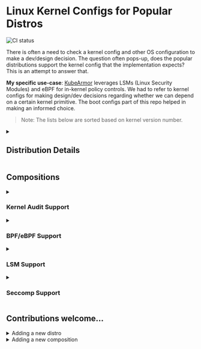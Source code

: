 <!-- THIS IS AN AUTO-GENERATED FILE by ./tools/gendoc.sh. DO NOT EDIT MANUALLY -->
# Linux Kernel Configs for Popular Distros
![CI status](https://github.com/nyrahul/linux-kernel-configs/actions/workflows/ci-verify.yml/badge.svg)

There is often a need to check a kernel config and other OS configuration to make a dev/design decision. The question often pops-up, does the popular distributions support the kernel config that the implementation expects? This is an attempt to answer that.

**My specific use-case**:
[KubeArmor](https://github.com/kubearmor/kubearmor) leverages LSMs (Linux Security Modules) and eBPF for in-kernel policy controls. We had to refer to kernel configs for making design/dev decisions regarding whether we can depend on a certain kernel primitive. The boot configs part of this repo helped in making an informed choice.

> Note: The lists below are sorted based on kernel version number.

<details><summary><h2>Distribution Details</h2></summary><p>

| Distro | Arch | Kernel | Kernel Config | hostnamectl | os-release |
|:------:|:----:|:------:|:-------------:|:-----------:|:----------:|
| [Fedora Linux 39 (Server Edition)](./Fedora%20Linux%2039%20(Server%20Edition)/6.7.7-200.fc39.aarch64) | arm64 | 6.7.7-200.fc39.aarch64 | [config](<./Fedora Linux 39 (Server Edition)/6.7.7-200.fc39.aarch64/bootconfig.md>) | [file](<./Fedora Linux 39 (Server Edition)/6.7.7-200.fc39.aarch64/hostnamectl.md>) | [file](<./Fedora Linux 39 (Server Edition)/6.7.7-200.fc39.aarch64/os-release.md>) |
| [Ubuntu 22.04.4 LTS](./Ubuntu%2022.04.4%20LTS/6.5.0-1014-gcp) | x86 | 6.5.0-1014-gcp | [config](<./Ubuntu 22.04.4 LTS/6.5.0-1014-gcp/bootconfig.md>) | [file](<./Ubuntu 22.04.4 LTS/6.5.0-1014-gcp/hostnamectl.md>) | [file](<./Ubuntu 22.04.4 LTS/6.5.0-1014-gcp/os-release.md>) |
| [Debian GNU/Linux trixie/sid](./Debian%20GNU_Linux%20trixie/6.5.0-1-powerpc64le) | powerpc | 6.5.3 | [config](<./Debian GNU_Linux trixie/6.5.0-1-powerpc64le/bootconfig.md>) | [file](<./Debian GNU_Linux trixie/6.5.0-1-powerpc64le/hostnamectl.md>) | [file](<./Debian GNU_Linux trixie/6.5.0-1-powerpc64le/os-release.md>) |
| [Arch Linux](./Arch%20Linux/6.2.1-arch1-1) | x86 | 6.2.1-arch1 | [config](<./Arch Linux/6.2.1-arch1-1/bootconfig.md>) | [file](<./Arch Linux/6.2.1-arch1-1/hostnamectl.md>) | [file](<./Arch Linux/6.2.1-arch1-1/os-release.md>) |
| [Amazon Linux 2023](./Amazon%20Linux%202023/6.1.19-30.43.amzn2023.x86_64) | x86_64 | 6.1.19-30.43.amzn2023.x86_64 | [config](<./Amazon Linux 2023/6.1.19-30.43.amzn2023.x86_64/bootconfig.md>) | [file](<./Amazon Linux 2023/6.1.19-30.43.amzn2023.x86_64/hostnamectl.md>) | [file](<./Amazon Linux 2023/6.1.19-30.43.amzn2023.x86_64/os-release.md>) |
| [Debian GNU/Linux 12 (bookworm)](./Debian%20GNU_Linux%2012%20(bookworm)/6.1.0-18-cloud-arm64) | arm64 | 6.1.76 | [config](<./Debian GNU_Linux 12 (bookworm)/6.1.0-18-cloud-arm64/bootconfig.md>) | [file](<./Debian GNU_Linux 12 (bookworm)/6.1.0-18-cloud-arm64/hostnamectl.md>) | [file](<./Debian GNU_Linux 12 (bookworm)/6.1.0-18-cloud-arm64/os-release.md>) |
| [Debian GNU/Linux 12 (bookworm)](./Debian%20GNU_Linux%2012%20(bookworm)/6.1.0-18-cloud-amd64) | x86 | 6.1.76 | [config](<./Debian GNU_Linux 12 (bookworm)/6.1.0-18-cloud-amd64/bootconfig.md>) | [file](<./Debian GNU_Linux 12 (bookworm)/6.1.0-18-cloud-amd64/hostnamectl.md>) | [file](<./Debian GNU_Linux 12 (bookworm)/6.1.0-18-cloud-amd64/os-release.md>) |
| [CBL-Mariner/Linux](./CBL-Mariner_Linux/5.15.138.1-4.cm2) | x86_64 | 5.15.138.1 | [config](<./CBL-Mariner_Linux/5.15.138.1-4.cm2/bootconfig.md>) | [file](<./CBL-Mariner_Linux/5.15.138.1-4.cm2/hostnamectl.md>) | [file](<./CBL-Mariner_Linux/5.15.138.1-4.cm2/os-release.md>) |
| [Amazon Linux 2](./Amazon%20Linux%202/5.15.86-53.137.amzn2.x86_64) | x86_64 | 5.15.86-53.137.amzn2.x86_64 | [config](<./Amazon Linux 2/5.15.86-53.137.amzn2.x86_64/bootconfig.md>) | [file](<./Amazon Linux 2/5.15.86-53.137.amzn2.x86_64/hostnamectl.md>) | [file](<./Amazon Linux 2/5.15.86-53.137.amzn2.x86_64/os-release.md>) |
| [Fedora CoreOS 35.20211203.3.0](./Fedora%20CoreOS%2035.20211203.3.0/5.15.6-200.fc35.x86_64) | x86_64 | 5.15.6-200.fc35.x86_64 | [config](<./Fedora CoreOS 35.20211203.3.0/5.15.6-200.fc35.x86_64/bootconfig.md>) | [file](<./Fedora CoreOS 35.20211203.3.0/5.15.6-200.fc35.x86_64/hostnamectl.md>) | [file](<./Fedora CoreOS 35.20211203.3.0/5.15.6-200.fc35.x86_64/os-release.md>) |
| [Pop!_OS 21.10](./Pop!_OS%2021.10/5.15.5-76051505-generic) | x86 | 5.15.5-76051505-generic | [config](<./Pop!_OS 21.10/5.15.5-76051505-generic/bootconfig.md>) | [file](<./Pop!_OS 21.10/5.15.5-76051505-generic/hostnamectl.md>) | [file](<./Pop!_OS 21.10/5.15.5-76051505-generic/os-release.md>) |
| [Ubuntu 22.04.3 LTS](./Ubuntu%2022.04.3%20LTS/5.15.0-1051-azure) | x86 | 5.15.0-1051-azure | [config](<./Ubuntu 22.04.3 LTS/5.15.0-1051-azure/bootconfig.md>) | [file](<./Ubuntu 22.04.3 LTS/5.15.0-1051-azure/hostnamectl.md>) | [file](<./Ubuntu 22.04.3 LTS/5.15.0-1051-azure/os-release.md>) |
| [Oracle Linux Server 8.8](./Oracle%20Linux%20Server%208.8/5.15.0-103.114.4.el8uek.x86_64) | x86_64 | 5.15.0-103.114.4.el8uek.x86_64 | [config](<./Oracle Linux Server 8.8/5.15.0-103.114.4.el8uek.x86_64/bootconfig.md>) | [file](<./Oracle Linux Server 8.8/5.15.0-103.114.4.el8uek.x86_64/hostnamectl.md>) | [file](<./Oracle Linux Server 8.8/5.15.0-103.114.4.el8uek.x86_64/os-release.md>) |
| [Oracle Linux Server 8.7](./Oracle%20Linux%20Server%208.7/5.15.0-6.80.3.1.el8uek.x86_64) | x86_64 | 5.15.0-6.80.3.1.el8uek.x86_64 | [config](<./Oracle Linux Server 8.7/5.15.0-6.80.3.1.el8uek.x86_64/bootconfig.md>) | [file](<./Oracle Linux Server 8.7/5.15.0-6.80.3.1.el8uek.x86_64/hostnamectl.md>) | [file](<./Oracle Linux Server 8.7/5.15.0-6.80.3.1.el8uek.x86_64/os-release.md>) |
| [Red Hat Enterprise Linux 9.2 (Plow)](./Red%20Hat%20Enterprise%20Linux%209.2%20(Plow)/5.14.0-284.11.1.el9_2.x86_64) | x86_64 | 5.14.0-284.11.1.el9_2.x86_64 | [config](<./Red Hat Enterprise Linux 9.2 (Plow)/5.14.0-284.11.1.el9_2.x86_64/bootconfig.md>) | [file](<./Red Hat Enterprise Linux 9.2 (Plow)/5.14.0-284.11.1.el9_2.x86_64/hostnamectl.md>) | [file](<./Red Hat Enterprise Linux 9.2 (Plow)/5.14.0-284.11.1.el9_2.x86_64/os-release.md>) |
| [Rocky Linux 9.0 (Blue Onyx)](./Rocky%20Linux%209.0%20(Blue%20Onyx)/5.14.0-70.13.1.el9_0.x86_64) | x86_64 | 5.14.0-70.13.1.el9_0.x86_64 | [config](<./Rocky Linux 9.0 (Blue Onyx)/5.14.0-70.13.1.el9_0.x86_64/bootconfig.md>) | [file](<./Rocky Linux 9.0 (Blue Onyx)/5.14.0-70.13.1.el9_0.x86_64/hostnamectl.md>) | [file](<./Rocky Linux 9.0 (Blue Onyx)/5.14.0-70.13.1.el9_0.x86_64/os-release.md>) |
| [Pop!_OS 21.04](./Pop!_OS%2021.04/5.11.0-7633-generic) | x86 | 5.11.0-7633-generic | [config](<./Pop!_OS 21.04/5.11.0-7633-generic/bootconfig.md>) | [file](<./Pop!_OS 21.04/5.11.0-7633-generic/hostnamectl.md>) | [file](<./Pop!_OS 21.04/5.11.0-7633-generic/os-release.md>) |
| [Ubuntu 20.04.3 LTS](./Ubuntu%2020.04.3%20LTS/5.11.0-1026-gcp) | x86 | 5.11.0-1026-gcp | [config](<./Ubuntu 20.04.3 LTS/5.11.0-1026-gcp/bootconfig.md>) | [file](<./Ubuntu 20.04.3 LTS/5.11.0-1026-gcp/hostnamectl.md>) | [file](<./Ubuntu 20.04.3 LTS/5.11.0-1026-gcp/os-release.md>) |
| [Ubuntu 20.04.3 LTS](./Ubuntu%2020.04.3%20LTS/5.11.0-1022-aws) | x86_64 | 5.11.0-1022-aws | [config](<./Ubuntu 20.04.3 LTS/5.11.0-1022-aws/bootconfig.md>) | [file](<./Ubuntu 20.04.3 LTS/5.11.0-1022-aws/hostnamectl.md>) | NotAvailable |
| [Alibaba Cloud Linux 3 (Soaring Falcon)](./Alibaba%20Cloud%20Linux%203%20(Soaring%20Falcon)/5.10.134-16.1.al8.x86_64) | x86 | 5.10.134-16.1.al8.x86_64 | [config](<./Alibaba Cloud Linux 3 (Soaring Falcon)/5.10.134-16.1.al8.x86_64/bootconfig.md>) | [file](<./Alibaba Cloud Linux 3 (Soaring Falcon)/5.10.134-16.1.al8.x86_64/hostnamectl.md>) | [file](<./Alibaba Cloud Linux 3 (Soaring Falcon)/5.10.134-16.1.al8.x86_64/os-release.md>) |
| [Container-Optimized OS from Google](./Container-Optimized%20OS%20from%20Google/5.10.90+) | x86_64 | 5.10.90 | [config](<./Container-Optimized OS from Google/5.10.90+/bootconfig.md>) | [file](<./Container-Optimized OS from Google/5.10.90+/hostnamectl.md>) | [file](<./Container-Optimized OS from Google/5.10.90+/os-release.md>) |
| [Flatcar Container Linux by Kinvolk 3033.2.0 (Oklo)](./Flatcar%20Container%20Linux%20by%20Kinvolk%203033.2.0%20(Oklo)/5.10.84-flatcar) | x86 | 5.10.84-flatcar | [config](<./Flatcar Container Linux by Kinvolk 3033.2.0 (Oklo)/5.10.84-flatcar/bootconfig.md>) | [file](<./Flatcar Container Linux by Kinvolk 3033.2.0 (Oklo)/5.10.84-flatcar/hostnamectl.md>) | [file](<./Flatcar Container Linux by Kinvolk 3033.2.0 (Oklo)/5.10.84-flatcar/os-release.md>) |
| [Amazon Linux 2022](./Amazon%20Linux%202022/5.10.75-82.359.amzn2022.x86_64) | x86_64 | 5.10.75-82.359.amzn2022.x86_64 | [config](<./Amazon Linux 2022/5.10.75-82.359.amzn2022.x86_64/bootconfig.md>) | [file](<./Amazon Linux 2022/5.10.75-82.359.amzn2022.x86_64/hostnamectl.md>) | [file](<./Amazon Linux 2022/5.10.75-82.359.amzn2022.x86_64/os-release.md>) |
| [Amazon Linux 2](./Amazon%20Linux%202/5.10.75-79.358.amzn2.x86_64) | x86_64 | 5.10.75-79.358.amzn2.x86_64 | [config](<./Amazon Linux 2/5.10.75-79.358.amzn2.x86_64/bootconfig.md>) | [file](<./Amazon Linux 2/5.10.75-79.358.amzn2.x86_64/hostnamectl.md>) | NotAvailable |
| [VMware Photon OS/Linux](./VMware%20Photon%20OS_Linux/5.10.61-1.ph4) | x86_64 | 5.10.61 | [config](<./VMware Photon OS_Linux/5.10.61-1.ph4/bootconfig.md>) | [file](<./VMware Photon OS_Linux/5.10.61-1.ph4/hostnamectl.md>) | [file](<./VMware Photon OS_Linux/5.10.61-1.ph4/os-release.md>) |
| [Raspbian GNU/Linux 10 (buster)](./Raspbian%20GNU_Linux%2010%20(buster)/5.10.17-v7l+) | arm | 5.10.17 | [config](<./Raspbian GNU_Linux 10 (buster)/5.10.17-v7l+/bootconfig.md>) | [file](<./Raspbian GNU_Linux 10 (buster)/5.10.17-v7l+/hostnamectl.md>) | [file](<./Raspbian GNU_Linux 10 (buster)/5.10.17-v7l+/os-release.md>) |
| [Debian GNU/Linux 11 (bullseye)](./Debian%20GNU_Linux%2011%20(bullseye)/5.10.0-28-cloud-amd64) | x86 | 5.10.209 | [config](<./Debian GNU_Linux 11 (bullseye)/5.10.0-28-cloud-amd64/bootconfig.md>) | [file](<./Debian GNU_Linux 11 (bullseye)/5.10.0-28-cloud-amd64/hostnamectl.md>) | [file](<./Debian GNU_Linux 11 (bullseye)/5.10.0-28-cloud-amd64/os-release.md>) |
| [Amazon Linux 2](./Amazon%20Linux%202/5.4.226-129.415.amzn2.x86_64) | x86_64 | 5.4.226-129.415.amzn2.x86_64 | [config](<./Amazon Linux 2/5.4.226-129.415.amzn2.x86_64/bootconfig.md>) | [file](<./Amazon Linux 2/5.4.226-129.415.amzn2.x86_64/hostnamectl.md>) | [file](<./Amazon Linux 2/5.4.226-129.415.amzn2.x86_64/os-release.md>) |
| [Container-Optimized OS from Google](./Container-Optimized%20OS%20from%20Google/5.4.144+) | x86_64 | 5.4.144 | [config](<./Container-Optimized OS from Google/5.4.144+/bootconfig.md>) | [file](<./Container-Optimized OS from Google/5.4.144+/hostnamectl.md>) | NotAvailable |
| [Ubuntu 18.04.6 LTS](./Ubuntu%2018.04.6%20LTS/5.4.0-1060-aws) | x86_64 | 5.4.0-1060-aws | [config](<./Ubuntu 18.04.6 LTS/5.4.0-1060-aws/bootconfig.md>) | [file](<./Ubuntu 18.04.6 LTS/5.4.0-1060-aws/hostnamectl.md>) | NotAvailable |
| [k3OS v0.21.5-k3s2r1](./k3OS%20v0.21.5-k3s2r1/5.4.0-88-generic) | x86 | 5.4.0-88-generic | [config](<./k3OS v0.21.5-k3s2r1/5.4.0-88-generic/bootconfig.md>) | NotAvailable | [file](<./k3OS v0.21.5-k3s2r1/5.4.0-88-generic/os-release.md>) |
| [SUSE Linux Enterprise Server 15 SP3](./SUSE%20Linux%20Enterprise%20Server%2015%20SP3/5.3.18-59.24-default) | x86 | 5.3.18 | [config](<./SUSE Linux Enterprise Server 15 SP3/5.3.18-59.24-default/bootconfig.md>) | [file](<./SUSE Linux Enterprise Server 15 SP3/5.3.18-59.24-default/hostnamectl.md>) | NotAvailable |
| [Alibaba Cloud Linux (Aliyun Linux) 2.1903 LTS (Hunting Beagle)](./Alibaba%20Cloud%20Linux%20(Aliyun%20Linux)%202.1903%20LTS%20(Hunting%20Beagle)/4.19.91-27.7.al7.x86_64) | x86 | 4.19.91-27.7.al7.x86_64 | [config](<./Alibaba Cloud Linux (Aliyun Linux) 2.1903 LTS (Hunting Beagle)/4.19.91-27.7.al7.x86_64/bootconfig.md>) | [file](<./Alibaba Cloud Linux (Aliyun Linux) 2.1903 LTS (Hunting Beagle)/4.19.91-27.7.al7.x86_64/hostnamectl.md>) | [file](<./Alibaba Cloud Linux (Aliyun Linux) 2.1903 LTS (Hunting Beagle)/4.19.91-27.7.al7.x86_64/os-release.md>) |
| [Debian GNU/Linux 10 (buster)](./Debian%20GNU_Linux%2010%20(buster)/4.19.0-26-cloud-amd64) | x86 | 4.19.304 | [config](<./Debian GNU_Linux 10 (buster)/4.19.0-26-cloud-amd64/bootconfig.md>) | [file](<./Debian GNU_Linux 10 (buster)/4.19.0-26-cloud-amd64/hostnamectl.md>) | [file](<./Debian GNU_Linux 10 (buster)/4.19.0-26-cloud-amd64/os-release.md>) |
| [Debian GNU/Linux 10 (buster)](./Debian%20GNU_Linux%2010%20(buster)/4.19.0-16-cloud-amd64) | x86 | 4.19.181 | [config](<./Debian GNU_Linux 10 (buster)/4.19.0-16-cloud-amd64/bootconfig.md>) | [file](<./Debian GNU_Linux 10 (buster)/4.19.0-16-cloud-amd64/hostnamectl.md>) | NotAvailable |
| [Rocky Linux 8.7 (Green Obsidian)](./Rocky%20Linux%208.7%20(Green%20Obsidian)/4.18.0-425.10.1.el8_7.x86_64) | x86_64 | 4.18.0-425.10.1.el8_7.x86_64 | [config](<./Rocky Linux 8.7 (Green Obsidian)/4.18.0-425.10.1.el8_7.x86_64/bootconfig.md>) | [file](<./Rocky Linux 8.7 (Green Obsidian)/4.18.0-425.10.1.el8_7.x86_64/hostnamectl.md>) | [file](<./Rocky Linux 8.7 (Green Obsidian)/4.18.0-425.10.1.el8_7.x86_64/os-release.md>) |
| [Red Hat Enterprise Linux CoreOS 412.86.202402272018-0 (Ootpa)](./Red%20Hat%20Enterprise%20Linux%20CoreOS%20412.86.202402272018-0%20(Ootpa)/4.18.0-372.93.1.el8_6.x86_64) | x86_64 | 4.18.0-372.93.1.el8_6.x86_64 | [config](<./Red Hat Enterprise Linux CoreOS 412.86.202402272018-0 (Ootpa)/4.18.0-372.93.1.el8_6.x86_64/bootconfig.md>) | [file](<./Red Hat Enterprise Linux CoreOS 412.86.202402272018-0 (Ootpa)/4.18.0-372.93.1.el8_6.x86_64/hostnamectl.md>) | [file](<./Red Hat Enterprise Linux CoreOS 412.86.202402272018-0 (Ootpa)/4.18.0-372.93.1.el8_6.x86_64/os-release.md>) |
| [Oracle Linux Server 8.6](./Oracle%20Linux%20Server%208.6/4.18.0-372.9.1.el8.x86_64) | x86_64 | 4.18.0-372.9.1.el8.x86_64 | [config](<./Oracle Linux Server 8.6/4.18.0-372.9.1.el8.x86_64/bootconfig.md>) | [file](<./Oracle Linux Server 8.6/4.18.0-372.9.1.el8.x86_64/hostnamectl.md>) | [file](<./Oracle Linux Server 8.6/4.18.0-372.9.1.el8.x86_64/os-release.md>) |
| [Red Hat Enterprise Linux 8.5 (Ootpa)](./Red%20Hat%20Enterprise%20Linux%208.5%20(Ootpa)/4.18.0-348.el8.x86_64) | x86_64 | 4.18.0-348.el8.x86_64 | [config](<./Red Hat Enterprise Linux 8.5 (Ootpa)/4.18.0-348.el8.x86_64/bootconfig.md>) | [file](<./Red Hat Enterprise Linux 8.5 (Ootpa)/4.18.0-348.el8.x86_64/hostnamectl.md>) | [file](<./Red Hat Enterprise Linux 8.5 (Ootpa)/4.18.0-348.el8.x86_64/os-release.md>) |
| [CentOS Linux 8](./CentOS%20Linux%208/4.18.0-348.7.1.el8_5.x86_64) | x86_64 | 4.18.0-348.7.1.el8_5.x86_64 | [config](<./CentOS Linux 8/4.18.0-348.7.1.el8_5.x86_64/bootconfig.md>) | [file](<./CentOS Linux 8/4.18.0-348.7.1.el8_5.x86_64/hostnamectl.md>) | [file](<./CentOS Linux 8/4.18.0-348.7.1.el8_5.x86_64/os-release.md>) |
| [Red Hat Enterprise Linux 8.4 (Ootpa)](./Red%20Hat%20Enterprise%20Linux%208.4%20(Ootpa)/4.18.0-305.el8.x86_64) | x86_64 | 4.18.0-305.el8.x86_64 | [config](<./Red Hat Enterprise Linux 8.4 (Ootpa)/4.18.0-305.el8.x86_64/bootconfig.md>) | [file](<./Red Hat Enterprise Linux 8.4 (Ootpa)/4.18.0-305.el8.x86_64/hostnamectl.md>) | NotAvailable |
| [CentOS Linux 8](./CentOS%20Linux%208/4.18.0-240.1.1.el8_3.x86_64) | x86_64 | 4.18.0-240.1.1.el8_3.x86_64 | [config](<./CentOS Linux 8/4.18.0-240.1.1.el8_3.x86_64/bootconfig.md>) | [file](<./CentOS Linux 8/4.18.0-240.1.1.el8_3.x86_64/hostnamectl.md>) | NotAvailable |
| [Red Hat Enterprise Linux 8.1 (Ootpa)](./Red%20Hat%20Enterprise%20Linux%208.1%20(Ootpa)/4.18.0-147.57.1.el8_1.x86_64) | x86_64 | 4.18.0-147.57.1.el8_1.x86_64 | [config](<./Red Hat Enterprise Linux 8.1 (Ootpa)/4.18.0-147.57.1.el8_1.x86_64/bootconfig.md>) | [file](<./Red Hat Enterprise Linux 8.1 (Ootpa)/4.18.0-147.57.1.el8_1.x86_64/hostnamectl.md>) | [file](<./Red Hat Enterprise Linux 8.1 (Ootpa)/4.18.0-147.57.1.el8_1.x86_64/os-release.md>) |
| [Ubuntu 18.04.6 LTS](./Ubuntu%2018.04.6%20LTS/4.15.0-163-generic) | x86 | 4.15.0-163-generic | [config](<./Ubuntu 18.04.6 LTS/4.15.0-163-generic/bootconfig.md>) | [file](<./Ubuntu 18.04.6 LTS/4.15.0-163-generic/hostnamectl.md>) | [file](<./Ubuntu 18.04.6 LTS/4.15.0-163-generic/os-release.md>) |
| [Ubuntu 16.04.7 LTS](./Ubuntu%2016.04.7%20LTS/4.15.0-142-generic) | x86 | 4.15.0-142-generic | [config](<./Ubuntu 16.04.7 LTS/4.15.0-142-generic/bootconfig.md>) | [file](<./Ubuntu 16.04.7 LTS/4.15.0-142-generic/hostnamectl.md>) | [file](<./Ubuntu 16.04.7 LTS/4.15.0-142-generic/os-release.md>) |
| [Amazon Linux 2](./Amazon%20Linux%202/4.14.252-195.483.amzn2.x86_64) | x86_64 | 4.14.252-195.483.amzn2.x86_64 | [config](<./Amazon Linux 2/4.14.252-195.483.amzn2.x86_64/bootconfig.md>) | [file](<./Amazon Linux 2/4.14.252-195.483.amzn2.x86_64/hostnamectl.md>) | NotAvailable |
| [RancherOS v1.5.8](./RancherOS%20v1.5.8/4.14.138-rancher) | x86 | 4.14.138 | [config](<./RancherOS v1.5.8/4.14.138-rancher/bootconfig.md>) | NotAvailable | [file](<./RancherOS v1.5.8/4.14.138-rancher/os-release.md>) |
| [SUSE Linux Enterprise Server 12 SP5](./SUSE%20Linux%20Enterprise%20Server%2012%20SP5/4.12.14-122.54-default) | x86_64 | 4.12.14 | [config](<./SUSE Linux Enterprise Server 12 SP5/4.12.14-122.54-default/bootconfig.md>) | [file](<./SUSE Linux Enterprise Server 12 SP5/4.12.14-122.54-default/hostnamectl.md>) | NotAvailable |
| [CentOS Linux 7 (Core)](./CentOS%20Linux%207%20(Core)/3.10.0-1160.102.1.el7.x86_64) | x86_64 | 3.10.0-1160.102.1.el7.x86_64 | [config](<./CentOS Linux 7 (Core)/3.10.0-1160.102.1.el7.x86_64/bootconfig.md>) | [file](<./CentOS Linux 7 (Core)/3.10.0-1160.102.1.el7.x86_64/hostnamectl.md>) | [file](<./CentOS Linux 7 (Core)/3.10.0-1160.102.1.el7.x86_64/os-release.md>) |
| [Red Hat Enterprise Linux Server 7.9 (Maipo)](./Red%20Hat%20Enterprise%20Linux%20Server%207.9%20(Maipo)/3.10.0-1160.59.1.el7.x86_64) | x86_64 | 3.10.0-1160.59.1.el7.x86_64 | [config](<./Red Hat Enterprise Linux Server 7.9 (Maipo)/3.10.0-1160.59.1.el7.x86_64/bootconfig.md>) | [file](<./Red Hat Enterprise Linux Server 7.9 (Maipo)/3.10.0-1160.59.1.el7.x86_64/hostnamectl.md>) | [file](<./Red Hat Enterprise Linux Server 7.9 (Maipo)/3.10.0-1160.59.1.el7.x86_64/os-release.md>) |
| [CentOS Linux 7 (Core)](./CentOS%20Linux%207%20(Core)/3.10.0-1127.el7.x86_64) | x86_64 | 3.10.0-1127.el7.x86_64 | [config](<./CentOS Linux 7 (Core)/3.10.0-1127.el7.x86_64/bootconfig.md>) | [file](<./CentOS Linux 7 (Core)/3.10.0-1127.el7.x86_64/hostnamectl.md>) | [file](<./CentOS Linux 7 (Core)/3.10.0-1127.el7.x86_64/os-release.md>) |
</p></details>

## Compositions
<details><summary><h3>Kernel Audit Support</h3></summary><p>

| Distro | Arch | Kernel | [CONFIG_AUDIT](https://cateee.net/lkddb/web-lkddb/AUDIT.html) | [CONFIG_AUDIT_ARCH](https://cateee.net/lkddb/web-lkddb/AUDIT_ARCH.html) | [CONFIG_AUDITSYSCALL](https://cateee.net/lkddb/web-lkddb/AUDITSYSCALL.html) |
|:-------:|:-------:|:-------:|:-------:|:-------:|:-------:|
| [Fedora Linux 39 (Server Edition)](./Fedora%20Linux%2039%20(Server%20Edition)/6.7.7-200.fc39.aarch64) | arm64 | 6.7.7-200.fc39.aarch64 | :heavy_check_mark: | :x: | :heavy_check_mark: |
| [Ubuntu 22.04.4 LTS](./Ubuntu%2022.04.4%20LTS/6.5.0-1014-gcp) | x86 | 6.5.0-1014-gcp | :heavy_check_mark: | :heavy_check_mark: | :heavy_check_mark: |
| [Debian GNU/Linux trixie/sid](./Debian%20GNU_Linux%20trixie/6.5.0-1-powerpc64le) | powerpc | 6.5.3 | :heavy_check_mark: | :heavy_check_mark: | :heavy_check_mark: |
| [Arch Linux](./Arch%20Linux/6.2.1-arch1-1) | x86 | 6.2.1-arch1 | :heavy_check_mark: | :heavy_check_mark: | :heavy_check_mark: |
| [Amazon Linux 2023](./Amazon%20Linux%202023/6.1.19-30.43.amzn2023.x86_64) | x86_64 | 6.1.19-30.43.amzn2023.x86_64 | :heavy_check_mark: | :heavy_check_mark: | :heavy_check_mark: |
| [Debian GNU/Linux 12 (bookworm)](./Debian%20GNU_Linux%2012%20(bookworm)/6.1.0-18-cloud-arm64) | arm64 | 6.1.76 | :heavy_check_mark: | :x: | :heavy_check_mark: |
| [Debian GNU/Linux 12 (bookworm)](./Debian%20GNU_Linux%2012%20(bookworm)/6.1.0-18-cloud-amd64) | x86 | 6.1.76 | :heavy_check_mark: | :heavy_check_mark: | :heavy_check_mark: |
| [CBL-Mariner/Linux](./CBL-Mariner_Linux/5.15.138.1-4.cm2) | x86_64 | 5.15.138.1 | :heavy_check_mark: | :heavy_check_mark: | :heavy_check_mark: |
| [Amazon Linux 2](./Amazon%20Linux%202/5.15.86-53.137.amzn2.x86_64) | x86_64 | 5.15.86-53.137.amzn2.x86_64 | :heavy_check_mark: | :heavy_check_mark: | :heavy_check_mark: |
| [Fedora CoreOS 35.20211203.3.0](./Fedora%20CoreOS%2035.20211203.3.0/5.15.6-200.fc35.x86_64) | x86_64 | 5.15.6-200.fc35.x86_64 | :heavy_check_mark: | :heavy_check_mark: | :heavy_check_mark: |
| [Pop!_OS 21.10](./Pop!_OS%2021.10/5.15.5-76051505-generic) | x86 | 5.15.5-76051505-generic | :heavy_check_mark: | :heavy_check_mark: | :heavy_check_mark: |
| [Ubuntu 22.04.3 LTS](./Ubuntu%2022.04.3%20LTS/5.15.0-1051-azure) | x86 | 5.15.0-1051-azure | :heavy_check_mark: | :heavy_check_mark: | :heavy_check_mark: |
| [Oracle Linux Server 8.8](./Oracle%20Linux%20Server%208.8/5.15.0-103.114.4.el8uek.x86_64) | x86_64 | 5.15.0-103.114.4.el8uek.x86_64 | :heavy_check_mark: | :heavy_check_mark: | :heavy_check_mark: |
| [Oracle Linux Server 8.7](./Oracle%20Linux%20Server%208.7/5.15.0-6.80.3.1.el8uek.x86_64) | x86_64 | 5.15.0-6.80.3.1.el8uek.x86_64 | :heavy_check_mark: | :heavy_check_mark: | :heavy_check_mark: |
| [Red Hat Enterprise Linux 9.2 (Plow)](./Red%20Hat%20Enterprise%20Linux%209.2%20(Plow)/5.14.0-284.11.1.el9_2.x86_64) | x86_64 | 5.14.0-284.11.1.el9_2.x86_64 | :heavy_check_mark: | :heavy_check_mark: | :heavy_check_mark: |
| [Rocky Linux 9.0 (Blue Onyx)](./Rocky%20Linux%209.0%20(Blue%20Onyx)/5.14.0-70.13.1.el9_0.x86_64) | x86_64 | 5.14.0-70.13.1.el9_0.x86_64 | :heavy_check_mark: | :heavy_check_mark: | :heavy_check_mark: |
| [Pop!_OS 21.04](./Pop!_OS%2021.04/5.11.0-7633-generic) | x86 | 5.11.0-7633-generic | :heavy_check_mark: | :heavy_check_mark: | :heavy_check_mark: |
| [Ubuntu 20.04.3 LTS](./Ubuntu%2020.04.3%20LTS/5.11.0-1026-gcp) | x86 | 5.11.0-1026-gcp | :heavy_check_mark: | :heavy_check_mark: | :heavy_check_mark: |
| [Ubuntu 20.04.3 LTS](./Ubuntu%2020.04.3%20LTS/5.11.0-1022-aws) | x86_64 | 5.11.0-1022-aws | :heavy_check_mark: | :heavy_check_mark: | :heavy_check_mark: |
| [Alibaba Cloud Linux 3 (Soaring Falcon)](./Alibaba%20Cloud%20Linux%203%20(Soaring%20Falcon)/5.10.134-16.1.al8.x86_64) | x86 | 5.10.134-16.1.al8.x86_64 | :heavy_check_mark: | :heavy_check_mark: | :heavy_check_mark: |
| [Container-Optimized OS from Google](./Container-Optimized%20OS%20from%20Google/5.10.90+) | x86_64 | 5.10.90 | :heavy_check_mark: | :heavy_check_mark: | :heavy_check_mark: |
| [Flatcar Container Linux by Kinvolk 3033.2.0 (Oklo)](./Flatcar%20Container%20Linux%20by%20Kinvolk%203033.2.0%20(Oklo)/5.10.84-flatcar) | x86 | 5.10.84-flatcar | :heavy_check_mark: | :heavy_check_mark: | :heavy_check_mark: |
| [Amazon Linux 2022](./Amazon%20Linux%202022/5.10.75-82.359.amzn2022.x86_64) | x86_64 | 5.10.75-82.359.amzn2022.x86_64 | :heavy_check_mark: | :heavy_check_mark: | :heavy_check_mark: |
| [Amazon Linux 2](./Amazon%20Linux%202/5.10.75-79.358.amzn2.x86_64) | x86_64 | 5.10.75-79.358.amzn2.x86_64 | :heavy_check_mark: | :heavy_check_mark: | :heavy_check_mark: |
| [VMware Photon OS/Linux](./VMware%20Photon%20OS_Linux/5.10.61-1.ph4) | x86_64 | 5.10.61 | :heavy_check_mark: | :heavy_check_mark: | :heavy_check_mark: |
| [Raspbian GNU/Linux 10 (buster)](./Raspbian%20GNU_Linux%2010%20(buster)/5.10.17-v7l+) | arm | 5.10.17 | :heavy_check_mark: | :x: | :heavy_check_mark: |
| [Debian GNU/Linux 11 (bullseye)](./Debian%20GNU_Linux%2011%20(bullseye)/5.10.0-28-cloud-amd64) | x86 | 5.10.209 | :heavy_check_mark: | :heavy_check_mark: | :heavy_check_mark: |
| [Amazon Linux 2](./Amazon%20Linux%202/5.4.226-129.415.amzn2.x86_64) | x86_64 | 5.4.226-129.415.amzn2.x86_64 | :heavy_check_mark: | :heavy_check_mark: | :heavy_check_mark: |
| [Container-Optimized OS from Google](./Container-Optimized%20OS%20from%20Google/5.4.144+) | x86_64 | 5.4.144 | :heavy_check_mark: | :heavy_check_mark: | :heavy_check_mark: |
| [Ubuntu 18.04.6 LTS](./Ubuntu%2018.04.6%20LTS/5.4.0-1060-aws) | x86_64 | 5.4.0-1060-aws | :heavy_check_mark: | :heavy_check_mark: | :heavy_check_mark: |
| [k3OS v0.21.5-k3s2r1](./k3OS%20v0.21.5-k3s2r1/5.4.0-88-generic) | x86 | 5.4.0-88-generic | :heavy_check_mark: | :heavy_check_mark: | :heavy_check_mark: |
| [SUSE Linux Enterprise Server 15 SP3](./SUSE%20Linux%20Enterprise%20Server%2015%20SP3/5.3.18-59.24-default) | x86 | 5.3.18 | :heavy_check_mark: | :heavy_check_mark: | :heavy_check_mark: |
| [Alibaba Cloud Linux (Aliyun Linux) 2.1903 LTS (Hunting Beagle)](./Alibaba%20Cloud%20Linux%20(Aliyun%20Linux)%202.1903%20LTS%20(Hunting%20Beagle)/4.19.91-27.7.al7.x86_64) | x86 | 4.19.91-27.7.al7.x86_64 | :heavy_check_mark: | :heavy_check_mark: | :heavy_check_mark: |
| [Debian GNU/Linux 10 (buster)](./Debian%20GNU_Linux%2010%20(buster)/4.19.0-26-cloud-amd64) | x86 | 4.19.304 | :heavy_check_mark: | :heavy_check_mark: | :heavy_check_mark: |
| [Debian GNU/Linux 10 (buster)](./Debian%20GNU_Linux%2010%20(buster)/4.19.0-16-cloud-amd64) | x86 | 4.19.181 | :heavy_check_mark: | :heavy_check_mark: | :heavy_check_mark: |
| [Rocky Linux 8.7 (Green Obsidian)](./Rocky%20Linux%208.7%20(Green%20Obsidian)/4.18.0-425.10.1.el8_7.x86_64) | x86_64 | 4.18.0-425.10.1.el8_7.x86_64 | :heavy_check_mark: | :heavy_check_mark: | :heavy_check_mark: |
| [Red Hat Enterprise Linux CoreOS 412.86.202402272018-0 (Ootpa)](./Red%20Hat%20Enterprise%20Linux%20CoreOS%20412.86.202402272018-0%20(Ootpa)/4.18.0-372.93.1.el8_6.x86_64) | x86_64 | 4.18.0-372.93.1.el8_6.x86_64 | :heavy_check_mark: | :heavy_check_mark: | :heavy_check_mark: |
| [Oracle Linux Server 8.6](./Oracle%20Linux%20Server%208.6/4.18.0-372.9.1.el8.x86_64) | x86_64 | 4.18.0-372.9.1.el8.x86_64 | :heavy_check_mark: | :heavy_check_mark: | :heavy_check_mark: |
| [Red Hat Enterprise Linux 8.5 (Ootpa)](./Red%20Hat%20Enterprise%20Linux%208.5%20(Ootpa)/4.18.0-348.el8.x86_64) | x86_64 | 4.18.0-348.el8.x86_64 | :heavy_check_mark: | :heavy_check_mark: | :heavy_check_mark: |
| [CentOS Linux 8](./CentOS%20Linux%208/4.18.0-348.7.1.el8_5.x86_64) | x86_64 | 4.18.0-348.7.1.el8_5.x86_64 | :heavy_check_mark: | :heavy_check_mark: | :heavy_check_mark: |
| [Red Hat Enterprise Linux 8.4 (Ootpa)](./Red%20Hat%20Enterprise%20Linux%208.4%20(Ootpa)/4.18.0-305.el8.x86_64) | x86_64 | 4.18.0-305.el8.x86_64 | :heavy_check_mark: | :heavy_check_mark: | :heavy_check_mark: |
| [CentOS Linux 8](./CentOS%20Linux%208/4.18.0-240.1.1.el8_3.x86_64) | x86_64 | 4.18.0-240.1.1.el8_3.x86_64 | :heavy_check_mark: | :heavy_check_mark: | :heavy_check_mark: |
| [Red Hat Enterprise Linux 8.1 (Ootpa)](./Red%20Hat%20Enterprise%20Linux%208.1%20(Ootpa)/4.18.0-147.57.1.el8_1.x86_64) | x86_64 | 4.18.0-147.57.1.el8_1.x86_64 | :heavy_check_mark: | :heavy_check_mark: | :heavy_check_mark: |
| [Ubuntu 18.04.6 LTS](./Ubuntu%2018.04.6%20LTS/4.15.0-163-generic) | x86 | 4.15.0-163-generic | :heavy_check_mark: | :heavy_check_mark: | :heavy_check_mark: |
| [Ubuntu 16.04.7 LTS](./Ubuntu%2016.04.7%20LTS/4.15.0-142-generic) | x86 | 4.15.0-142-generic | :heavy_check_mark: | :heavy_check_mark: | :heavy_check_mark: |
| [Amazon Linux 2](./Amazon%20Linux%202/4.14.252-195.483.amzn2.x86_64) | x86_64 | 4.14.252-195.483.amzn2.x86_64 | :heavy_check_mark: | :heavy_check_mark: | :heavy_check_mark: |
| [RancherOS v1.5.8](./RancherOS%20v1.5.8/4.14.138-rancher) | x86 | 4.14.138 | :heavy_check_mark: | :heavy_check_mark: | :heavy_check_mark: |
| [SUSE Linux Enterprise Server 12 SP5](./SUSE%20Linux%20Enterprise%20Server%2012%20SP5/4.12.14-122.54-default) | x86_64 | 4.12.14 | :heavy_check_mark: | :heavy_check_mark: | :heavy_check_mark: |
| [CentOS Linux 7 (Core)](./CentOS%20Linux%207%20(Core)/3.10.0-1160.102.1.el7.x86_64) | x86_64 | 3.10.0-1160.102.1.el7.x86_64 | :heavy_check_mark: | :heavy_check_mark: | :heavy_check_mark: |
| [Red Hat Enterprise Linux Server 7.9 (Maipo)](./Red%20Hat%20Enterprise%20Linux%20Server%207.9%20(Maipo)/3.10.0-1160.59.1.el7.x86_64) | x86_64 | 3.10.0-1160.59.1.el7.x86_64 | :heavy_check_mark: | :heavy_check_mark: | :heavy_check_mark: |
| [CentOS Linux 7 (Core)](./CentOS%20Linux%207%20(Core)/3.10.0-1127.el7.x86_64) | x86_64 | 3.10.0-1127.el7.x86_64 | :heavy_check_mark: | :heavy_check_mark: | :heavy_check_mark: |

> This table lists kernel audit support. There is a userspace auditd daemon that is a separate accessory tooling leveraging kernel audit support. This table has nothing to do with userspace components.
</p></details>
<details><summary><h3>BPF/eBPF Support</h3></summary><p>

| Distro | Arch | Kernel | CONFIG_BPF | [CGROUP_BPF](https://cateee.net/lkddb/web-lkddb/CGROUP_BPF.html) | [BPF_SYSCALL](https://cateee.net/lkddb/web-lkddb/BPF_SYSCALL.html) | [BPF_JIT](https://cateee.net/lkddb/web-lkddb/BPF_JIT.html) | [BPF_LSM](https://cateee.net/lkddb/web-lkddb/BPF_LSM.html) | [BPF_KPROBE_OVERRIDE](https://cateee.net/lkddb/web-lkddb/BPF_KPROBE_OVERRIDE.html) | [BPFILTER](https://cateee.net/lkddb/web-lkddb/BPFILTER.html) | [NET_ACT_BPF](https://cateee.net/lkddb/web-lkddb/NET_ACT_BPF.html) | [NET_CLS_BPF](https://cateee.net/lkddb/web-lkddb/NET_CLS_BPF.html) | [BPF_EVENTS](https://cateee.net/lkddb/web-lkddb/BPF_EVENTS.html) | [LWTUNNEL_BPF](https://cateee.net/lkddb/web-lkddb/LWTUNNEL_BPF.html) | [BPF_STREAM_PARSER](https://cateee.net/lkddb/web-lkddb/BPF_STREAM_PARSER.html) | [NETFILTER_XT_MATCH_BPF](https://cateee.net/lkddb/web-lkddb/NETFILTER_XT_MATCH_BPF.html) | [IPV6_SEG6_BPF](https://cateee.net/lkddb/web-lkddb/IPV6_SEG6_BPF.html) |
|:-------:|:-------:|:-------:|:-------:|:-------:|:-------:|:-------:|:-------:|:-------:|:-------:|:-------:|:-------:|:-------:|:-------:|:-------:|:-------:|:-------:|
| [Fedora Linux 39 (Server Edition)](./Fedora%20Linux%2039%20(Server%20Edition)/6.7.7-200.fc39.aarch64) | arm64 | 6.7.7-200.fc39.aarch64 | :heavy_check_mark: | :heavy_check_mark: | :heavy_check_mark: | :heavy_check_mark: | :heavy_check_mark: | :x: | :x: | :heavy_check_mark: | :heavy_check_mark: | :heavy_check_mark: | :heavy_check_mark: | :heavy_check_mark: | :heavy_check_mark: | :heavy_check_mark: |
| [Ubuntu 22.04.4 LTS](./Ubuntu%2022.04.4%20LTS/6.5.0-1014-gcp) | x86 | 6.5.0-1014-gcp | :heavy_check_mark: | :heavy_check_mark: | :heavy_check_mark: | :heavy_check_mark: | :heavy_check_mark: | :heavy_check_mark: | :heavy_check_mark: | :heavy_check_mark: | :heavy_check_mark: | :heavy_check_mark: | :heavy_check_mark: | :heavy_check_mark: | :heavy_check_mark: | :heavy_check_mark: |
| [Debian GNU/Linux trixie/sid](./Debian%20GNU_Linux%20trixie/6.5.0-1-powerpc64le) | powerpc | 6.5.3 | :heavy_check_mark: | :heavy_check_mark: | :heavy_check_mark: | :heavy_check_mark: | :heavy_check_mark: | :x: | :x: | :heavy_check_mark: | :heavy_check_mark: | :heavy_check_mark: | :heavy_check_mark: | :heavy_check_mark: | :heavy_check_mark: | :heavy_check_mark: |
| [Arch Linux](./Arch%20Linux/6.2.1-arch1-1) | x86 | 6.2.1-arch1 | :heavy_check_mark: | :heavy_check_mark: | :heavy_check_mark: | :heavy_check_mark: | :heavy_check_mark: | :heavy_check_mark: | :x: | :heavy_check_mark: | :heavy_check_mark: | :heavy_check_mark: | :heavy_check_mark: | :heavy_check_mark: | :heavy_check_mark: | :heavy_check_mark: |
| [Amazon Linux 2023](./Amazon%20Linux%202023/6.1.19-30.43.amzn2023.x86_64) | x86_64 | 6.1.19-30.43.amzn2023.x86_64 | :heavy_check_mark: | :heavy_check_mark: | :heavy_check_mark: | :heavy_check_mark: | :heavy_check_mark: | :heavy_check_mark: | :heavy_check_mark: | :heavy_check_mark: | :heavy_check_mark: | :heavy_check_mark: | :heavy_check_mark: | :heavy_check_mark: | :heavy_check_mark: | :heavy_check_mark: |
| [Debian GNU/Linux 12 (bookworm)](./Debian%20GNU_Linux%2012%20(bookworm)/6.1.0-18-cloud-arm64) | arm64 | 6.1.76 | :heavy_check_mark: | :heavy_check_mark: | :heavy_check_mark: | :heavy_check_mark: | :heavy_check_mark: | :x: | :x: | :heavy_check_mark: | :heavy_check_mark: | :heavy_check_mark: | :heavy_check_mark: | :heavy_check_mark: | :heavy_check_mark: | :heavy_check_mark: |
| [Debian GNU/Linux 12 (bookworm)](./Debian%20GNU_Linux%2012%20(bookworm)/6.1.0-18-cloud-amd64) | x86 | 6.1.76 | :heavy_check_mark: | :heavy_check_mark: | :heavy_check_mark: | :heavy_check_mark: | :heavy_check_mark: | :x: | :x: | :heavy_check_mark: | :heavy_check_mark: | :heavy_check_mark: | :heavy_check_mark: | :heavy_check_mark: | :heavy_check_mark: | :heavy_check_mark: |
| [CBL-Mariner/Linux](./CBL-Mariner_Linux/5.15.138.1-4.cm2) | x86_64 | 5.15.138.1 | :heavy_check_mark: | :heavy_check_mark: | :heavy_check_mark: | :heavy_check_mark: | :heavy_check_mark: | :x: | :x: | :heavy_check_mark: | :heavy_check_mark: | :heavy_check_mark: | :x: | :x: | :heavy_check_mark: | :x: |
| [Amazon Linux 2](./Amazon%20Linux%202/5.15.86-53.137.amzn2.x86_64) | x86_64 | 5.15.86-53.137.amzn2.x86_64 | :heavy_check_mark: | :heavy_check_mark: | :heavy_check_mark: | :heavy_check_mark: | :heavy_check_mark: | :heavy_check_mark: | :heavy_check_mark: | :heavy_check_mark: | :heavy_check_mark: | :heavy_check_mark: | :heavy_check_mark: | :heavy_check_mark: | :heavy_check_mark: | :heavy_check_mark: |
| [Fedora CoreOS 35.20211203.3.0](./Fedora%20CoreOS%2035.20211203.3.0/5.15.6-200.fc35.x86_64) | x86_64 | 5.15.6-200.fc35.x86_64 | :heavy_check_mark: | :heavy_check_mark: | :heavy_check_mark: | :heavy_check_mark: | :heavy_check_mark: | :x: | :x: | :heavy_check_mark: | :heavy_check_mark: | :heavy_check_mark: | :heavy_check_mark: | :heavy_check_mark: | :heavy_check_mark: | :heavy_check_mark: |
| [Pop!_OS 21.10](./Pop!_OS%2021.10/5.15.5-76051505-generic) | x86 | 5.15.5-76051505-generic | :heavy_check_mark: | :heavy_check_mark: | :heavy_check_mark: | :heavy_check_mark: | :heavy_check_mark: | :heavy_check_mark: | :heavy_check_mark: | :heavy_check_mark: | :heavy_check_mark: | :heavy_check_mark: | :heavy_check_mark: | :heavy_check_mark: | :heavy_check_mark: | :heavy_check_mark: |
| [Ubuntu 22.04.3 LTS](./Ubuntu%2022.04.3%20LTS/5.15.0-1051-azure) | x86 | 5.15.0-1051-azure | :heavy_check_mark: | :heavy_check_mark: | :heavy_check_mark: | :heavy_check_mark: | :heavy_check_mark: | :heavy_check_mark: | :heavy_check_mark: | :heavy_check_mark: | :heavy_check_mark: | :heavy_check_mark: | :heavy_check_mark: | :heavy_check_mark: | :heavy_check_mark: | :heavy_check_mark: |
| [Oracle Linux Server 8.8](./Oracle%20Linux%20Server%208.8/5.15.0-103.114.4.el8uek.x86_64) | x86_64 | 5.15.0-103.114.4.el8uek.x86_64 | :heavy_check_mark: | :heavy_check_mark: | :heavy_check_mark: | :heavy_check_mark: | :heavy_check_mark: | :heavy_check_mark: | :x: | :heavy_check_mark: | :heavy_check_mark: | :heavy_check_mark: | :heavy_check_mark: | :heavy_check_mark: | :heavy_check_mark: | :x: |
| [Oracle Linux Server 8.7](./Oracle%20Linux%20Server%208.7/5.15.0-6.80.3.1.el8uek.x86_64) | x86_64 | 5.15.0-6.80.3.1.el8uek.x86_64 | :heavy_check_mark: | :heavy_check_mark: | :heavy_check_mark: | :heavy_check_mark: | :heavy_check_mark: | :heavy_check_mark: | :x: | :heavy_check_mark: | :heavy_check_mark: | :heavy_check_mark: | :heavy_check_mark: | :heavy_check_mark: | :heavy_check_mark: | :x: |
| [Red Hat Enterprise Linux 9.2 (Plow)](./Red%20Hat%20Enterprise%20Linux%209.2%20(Plow)/5.14.0-284.11.1.el9_2.x86_64) | x86_64 | 5.14.0-284.11.1.el9_2.x86_64 | :heavy_check_mark: | :heavy_check_mark: | :heavy_check_mark: | :heavy_check_mark: | :heavy_check_mark: | :x: | :x: | :heavy_check_mark: | :heavy_check_mark: | :heavy_check_mark: | :heavy_check_mark: | :heavy_check_mark: | :heavy_check_mark: | :x: |
| [Rocky Linux 9.0 (Blue Onyx)](./Rocky%20Linux%209.0%20(Blue%20Onyx)/5.14.0-70.13.1.el9_0.x86_64) | x86_64 | 5.14.0-70.13.1.el9_0.x86_64 | :heavy_check_mark: | :heavy_check_mark: | :heavy_check_mark: | :heavy_check_mark: | :heavy_check_mark: | :x: | :x: | :heavy_check_mark: | :heavy_check_mark: | :heavy_check_mark: | :heavy_check_mark: | :heavy_check_mark: | :heavy_check_mark: | :x: |
| [Pop!_OS 21.04](./Pop!_OS%2021.04/5.11.0-7633-generic) | x86 | 5.11.0-7633-generic | :heavy_check_mark: | :heavy_check_mark: | :heavy_check_mark: | :heavy_check_mark: | :heavy_check_mark: | :heavy_check_mark: | :heavy_check_mark: | :heavy_check_mark: | :heavy_check_mark: | :heavy_check_mark: | :heavy_check_mark: | :heavy_check_mark: | :heavy_check_mark: | :heavy_check_mark: |
| [Ubuntu 20.04.3 LTS](./Ubuntu%2020.04.3%20LTS/5.11.0-1026-gcp) | x86 | 5.11.0-1026-gcp | :heavy_check_mark: | :heavy_check_mark: | :heavy_check_mark: | :heavy_check_mark: | :x: | :heavy_check_mark: | :heavy_check_mark: | :heavy_check_mark: | :heavy_check_mark: | :heavy_check_mark: | :heavy_check_mark: | :heavy_check_mark: | :heavy_check_mark: | :heavy_check_mark: |
| [Ubuntu 20.04.3 LTS](./Ubuntu%2020.04.3%20LTS/5.11.0-1022-aws) | x86_64 | 5.11.0-1022-aws | :heavy_check_mark: | :heavy_check_mark: | :heavy_check_mark: | :heavy_check_mark: | :x: | :heavy_check_mark: | :heavy_check_mark: | :heavy_check_mark: | :heavy_check_mark: | :heavy_check_mark: | :heavy_check_mark: | :heavy_check_mark: | :heavy_check_mark: | :heavy_check_mark: |
| [Alibaba Cloud Linux 3 (Soaring Falcon)](./Alibaba%20Cloud%20Linux%203%20(Soaring%20Falcon)/5.10.134-16.1.al8.x86_64) | x86 | 5.10.134-16.1.al8.x86_64 | :heavy_check_mark: | :heavy_check_mark: | :heavy_check_mark: | :heavy_check_mark: | :heavy_check_mark: | :x: | :x: | :heavy_check_mark: | :heavy_check_mark: | :heavy_check_mark: | :heavy_check_mark: | :heavy_check_mark: | :heavy_check_mark: | :x: |
| [Container-Optimized OS from Google](./Container-Optimized%20OS%20from%20Google/5.10.90+) | x86_64 | 5.10.90 | :heavy_check_mark: | :heavy_check_mark: | :heavy_check_mark: | :heavy_check_mark: | :heavy_check_mark: | :x: | :x: | :x: | :heavy_check_mark: | :heavy_check_mark: | :heavy_check_mark: | :heavy_check_mark: | :heavy_check_mark: | :x: |
| [Flatcar Container Linux by Kinvolk 3033.2.0 (Oklo)](./Flatcar%20Container%20Linux%20by%20Kinvolk%203033.2.0%20(Oklo)/5.10.84-flatcar) | x86 | 5.10.84-flatcar | :heavy_check_mark: | :heavy_check_mark: | :heavy_check_mark: | :heavy_check_mark: | :heavy_check_mark: | :x: | :x: | :x: | :heavy_check_mark: | :heavy_check_mark: | :heavy_check_mark: | :x: | :heavy_check_mark: | :x: |
| [Amazon Linux 2022](./Amazon%20Linux%202022/5.10.75-82.359.amzn2022.x86_64) | x86_64 | 5.10.75-82.359.amzn2022.x86_64 | :heavy_check_mark: | :heavy_check_mark: | :heavy_check_mark: | :heavy_check_mark: | :heavy_check_mark: | :heavy_check_mark: | :heavy_check_mark: | :heavy_check_mark: | :heavy_check_mark: | :heavy_check_mark: | :heavy_check_mark: | :heavy_check_mark: | :heavy_check_mark: | :heavy_check_mark: |
| [Amazon Linux 2](./Amazon%20Linux%202/5.10.75-79.358.amzn2.x86_64) | x86_64 | 5.10.75-79.358.amzn2.x86_64 | :heavy_check_mark: | :heavy_check_mark: | :heavy_check_mark: | :heavy_check_mark: | :heavy_check_mark: | :heavy_check_mark: | :heavy_check_mark: | :heavy_check_mark: | :heavy_check_mark: | :heavy_check_mark: | :heavy_check_mark: | :heavy_check_mark: | :heavy_check_mark: | :heavy_check_mark: |
| [VMware Photon OS/Linux](./VMware%20Photon%20OS_Linux/5.10.61-1.ph4) | x86_64 | 5.10.61 | :heavy_check_mark: | :x: | :heavy_check_mark: | :heavy_check_mark: | :x: | :x: | :x: | :x: | :heavy_check_mark: | :heavy_check_mark: | :x: | :x: | :heavy_check_mark: | :x: |
| [Raspbian GNU/Linux 10 (buster)](./Raspbian%20GNU_Linux%2010%20(buster)/5.10.17-v7l+) | arm | 5.10.17 | :heavy_check_mark: | :heavy_check_mark: | :heavy_check_mark: | :x: | :x: | :x: | :x: | :x: | :x: | :heavy_check_mark: | :heavy_check_mark: | :x: | :heavy_check_mark: | :x: |
| [Debian GNU/Linux 11 (bullseye)](./Debian%20GNU_Linux%2011%20(bullseye)/5.10.0-28-cloud-amd64) | x86 | 5.10.209 | :heavy_check_mark: | :heavy_check_mark: | :heavy_check_mark: | :heavy_check_mark: | :heavy_check_mark: | :x: | :x: | :heavy_check_mark: | :heavy_check_mark: | :heavy_check_mark: | :heavy_check_mark: | :heavy_check_mark: | :heavy_check_mark: | :heavy_check_mark: |
| [Amazon Linux 2](./Amazon%20Linux%202/5.4.226-129.415.amzn2.x86_64) | x86_64 | 5.4.226-129.415.amzn2.x86_64 | :heavy_check_mark: | :heavy_check_mark: | :heavy_check_mark: | :heavy_check_mark: | :x: | :heavy_check_mark: | :heavy_check_mark: | :heavy_check_mark: | :heavy_check_mark: | :heavy_check_mark: | :heavy_check_mark: | :heavy_check_mark: | :heavy_check_mark: | :heavy_check_mark: |
| [Container-Optimized OS from Google](./Container-Optimized%20OS%20from%20Google/5.4.144+) | x86_64 | 5.4.144 | :heavy_check_mark: | :heavy_check_mark: | :heavy_check_mark: | :heavy_check_mark: | :x: | :x: | :x: | :x: | :heavy_check_mark: | :heavy_check_mark: | :heavy_check_mark: | :heavy_check_mark: | :heavy_check_mark: | :x: |
| [Ubuntu 18.04.6 LTS](./Ubuntu%2018.04.6%20LTS/5.4.0-1060-aws) | x86_64 | 5.4.0-1060-aws | :heavy_check_mark: | :heavy_check_mark: | :heavy_check_mark: | :heavy_check_mark: | :x: | :heavy_check_mark: | :heavy_check_mark: | :heavy_check_mark: | :heavy_check_mark: | :heavy_check_mark: | :heavy_check_mark: | :heavy_check_mark: | :heavy_check_mark: | :heavy_check_mark: |
| [k3OS v0.21.5-k3s2r1](./k3OS%20v0.21.5-k3s2r1/5.4.0-88-generic) | x86 | 5.4.0-88-generic | :heavy_check_mark: | :heavy_check_mark: | :heavy_check_mark: | :heavy_check_mark: | :x: | :heavy_check_mark: | :heavy_check_mark: | :heavy_check_mark: | :heavy_check_mark: | :heavy_check_mark: | :heavy_check_mark: | :heavy_check_mark: | :heavy_check_mark: | :heavy_check_mark: |
| [SUSE Linux Enterprise Server 15 SP3](./SUSE%20Linux%20Enterprise%20Server%2015%20SP3/5.3.18-59.24-default) | x86 | 5.3.18 | :heavy_check_mark: | :heavy_check_mark: | :heavy_check_mark: | :heavy_check_mark: | :heavy_check_mark: | :x: | :heavy_check_mark: | :heavy_check_mark: | :heavy_check_mark: | :heavy_check_mark: | :heavy_check_mark: | :heavy_check_mark: | :heavy_check_mark: | :heavy_check_mark: |
| [Alibaba Cloud Linux (Aliyun Linux) 2.1903 LTS (Hunting Beagle)](./Alibaba%20Cloud%20Linux%20(Aliyun%20Linux)%202.1903%20LTS%20(Hunting%20Beagle)/4.19.91-27.7.al7.x86_64) | x86 | 4.19.91-27.7.al7.x86_64 | :heavy_check_mark: | :heavy_check_mark: | :heavy_check_mark: | :heavy_check_mark: | :x: | :heavy_check_mark: | :x: | :heavy_check_mark: | :heavy_check_mark: | :heavy_check_mark: | :heavy_check_mark: | :heavy_check_mark: | :heavy_check_mark: | :x: |
| [Debian GNU/Linux 10 (buster)](./Debian%20GNU_Linux%2010%20(buster)/4.19.0-26-cloud-amd64) | x86 | 4.19.304 | :heavy_check_mark: | :heavy_check_mark: | :heavy_check_mark: | :heavy_check_mark: | :x: | :x: | :x: | :heavy_check_mark: | :heavy_check_mark: | :heavy_check_mark: | :heavy_check_mark: | :heavy_check_mark: | :heavy_check_mark: | :heavy_check_mark: |
| [Debian GNU/Linux 10 (buster)](./Debian%20GNU_Linux%2010%20(buster)/4.19.0-16-cloud-amd64) | x86 | 4.19.181 | :heavy_check_mark: | :heavy_check_mark: | :heavy_check_mark: | :heavy_check_mark: | :x: | :x: | :x: | :heavy_check_mark: | :heavy_check_mark: | :heavy_check_mark: | :heavy_check_mark: | :heavy_check_mark: | :heavy_check_mark: | :heavy_check_mark: |
| [Rocky Linux 8.7 (Green Obsidian)](./Rocky%20Linux%208.7%20(Green%20Obsidian)/4.18.0-425.10.1.el8_7.x86_64) | x86_64 | 4.18.0-425.10.1.el8_7.x86_64 | :heavy_check_mark: | :heavy_check_mark: | :heavy_check_mark: | :heavy_check_mark: | :heavy_check_mark: | :heavy_check_mark: | :x: | :heavy_check_mark: | :heavy_check_mark: | :heavy_check_mark: | :heavy_check_mark: | :heavy_check_mark: | :heavy_check_mark: | :x: |
| [Red Hat Enterprise Linux CoreOS 412.86.202402272018-0 (Ootpa)](./Red%20Hat%20Enterprise%20Linux%20CoreOS%20412.86.202402272018-0%20(Ootpa)/4.18.0-372.93.1.el8_6.x86_64) | x86_64 | 4.18.0-372.93.1.el8_6.x86_64 | :heavy_check_mark: | :heavy_check_mark: | :heavy_check_mark: | :heavy_check_mark: | :heavy_check_mark: | :heavy_check_mark: | :x: | :heavy_check_mark: | :heavy_check_mark: | :heavy_check_mark: | :heavy_check_mark: | :heavy_check_mark: | :heavy_check_mark: | :x: |
| [Oracle Linux Server 8.6](./Oracle%20Linux%20Server%208.6/4.18.0-372.9.1.el8.x86_64) | x86_64 | 4.18.0-372.9.1.el8.x86_64 | :heavy_check_mark: | :heavy_check_mark: | :heavy_check_mark: | :heavy_check_mark: | :heavy_check_mark: | :heavy_check_mark: | :x: | :heavy_check_mark: | :heavy_check_mark: | :heavy_check_mark: | :heavy_check_mark: | :heavy_check_mark: | :heavy_check_mark: | :x: |
| [Red Hat Enterprise Linux 8.5 (Ootpa)](./Red%20Hat%20Enterprise%20Linux%208.5%20(Ootpa)/4.18.0-348.el8.x86_64) | x86_64 | 4.18.0-348.el8.x86_64 | :heavy_check_mark: | :heavy_check_mark: | :heavy_check_mark: | :heavy_check_mark: | :heavy_check_mark: | :heavy_check_mark: | :x: | :heavy_check_mark: | :heavy_check_mark: | :heavy_check_mark: | :heavy_check_mark: | :heavy_check_mark: | :heavy_check_mark: | :x: |
| [CentOS Linux 8](./CentOS%20Linux%208/4.18.0-348.7.1.el8_5.x86_64) | x86_64 | 4.18.0-348.7.1.el8_5.x86_64 | :heavy_check_mark: | :heavy_check_mark: | :heavy_check_mark: | :heavy_check_mark: | :heavy_check_mark: | :heavy_check_mark: | :x: | :heavy_check_mark: | :heavy_check_mark: | :heavy_check_mark: | :heavy_check_mark: | :heavy_check_mark: | :heavy_check_mark: | :x: |
| [Red Hat Enterprise Linux 8.4 (Ootpa)](./Red%20Hat%20Enterprise%20Linux%208.4%20(Ootpa)/4.18.0-305.el8.x86_64) | x86_64 | 4.18.0-305.el8.x86_64 | :heavy_check_mark: | :heavy_check_mark: | :heavy_check_mark: | :heavy_check_mark: | :x: | :x: | :x: | :heavy_check_mark: | :heavy_check_mark: | :heavy_check_mark: | :heavy_check_mark: | :heavy_check_mark: | :heavy_check_mark: | :x: |
| [CentOS Linux 8](./CentOS%20Linux%208/4.18.0-240.1.1.el8_3.x86_64) | x86_64 | 4.18.0-240.1.1.el8_3.x86_64 | :heavy_check_mark: | :heavy_check_mark: | :heavy_check_mark: | :heavy_check_mark: | :x: | :x: | :x: | :heavy_check_mark: | :heavy_check_mark: | :heavy_check_mark: | :heavy_check_mark: | :heavy_check_mark: | :heavy_check_mark: | :x: |
| [Red Hat Enterprise Linux 8.1 (Ootpa)](./Red%20Hat%20Enterprise%20Linux%208.1%20(Ootpa)/4.18.0-147.57.1.el8_1.x86_64) | x86_64 | 4.18.0-147.57.1.el8_1.x86_64 | :heavy_check_mark: | :heavy_check_mark: | :heavy_check_mark: | :heavy_check_mark: | :x: | :x: | :x: | :heavy_check_mark: | :heavy_check_mark: | :heavy_check_mark: | :heavy_check_mark: | :heavy_check_mark: | :heavy_check_mark: | :x: |
| [Ubuntu 18.04.6 LTS](./Ubuntu%2018.04.6%20LTS/4.15.0-163-generic) | x86 | 4.15.0-163-generic | :heavy_check_mark: | :heavy_check_mark: | :heavy_check_mark: | :heavy_check_mark: | :x: | :x: | :x: | :heavy_check_mark: | :heavy_check_mark: | :heavy_check_mark: | :heavy_check_mark: | :heavy_check_mark: | :heavy_check_mark: | :x: |
| [Ubuntu 16.04.7 LTS](./Ubuntu%2016.04.7%20LTS/4.15.0-142-generic) | x86 | 4.15.0-142-generic | :heavy_check_mark: | :heavy_check_mark: | :heavy_check_mark: | :heavy_check_mark: | :x: | :x: | :x: | :heavy_check_mark: | :heavy_check_mark: | :heavy_check_mark: | :heavy_check_mark: | :heavy_check_mark: | :heavy_check_mark: | :x: |
| [Amazon Linux 2](./Amazon%20Linux%202/4.14.252-195.483.amzn2.x86_64) | x86_64 | 4.14.252-195.483.amzn2.x86_64 | :heavy_check_mark: | :heavy_check_mark: | :heavy_check_mark: | :heavy_check_mark: | :x: | :x: | :x: | :heavy_check_mark: | :heavy_check_mark: | :heavy_check_mark: | :heavy_check_mark: | :heavy_check_mark: | :heavy_check_mark: | :x: |
| [RancherOS v1.5.8](./RancherOS%20v1.5.8/4.14.138-rancher) | x86 | 4.14.138 | :heavy_check_mark: | :x: | :heavy_check_mark: | :heavy_check_mark: | :x: | :x: | :x: | :heavy_check_mark: | :heavy_check_mark: | :heavy_check_mark: | :heavy_check_mark: | :x: | :heavy_check_mark: | :x: |
| [SUSE Linux Enterprise Server 12 SP5](./SUSE%20Linux%20Enterprise%20Server%2012%20SP5/4.12.14-122.54-default) | x86_64 | 4.12.14 | :heavy_check_mark: | :heavy_check_mark: | :heavy_check_mark: | :heavy_check_mark: | :x: | :x: | :x: | :heavy_check_mark: | :heavy_check_mark: | :heavy_check_mark: | :heavy_check_mark: | :heavy_check_mark: | :heavy_check_mark: | :x: |
| [CentOS Linux 7 (Core)](./CentOS%20Linux%207%20(Core)/3.10.0-1160.102.1.el7.x86_64) | x86_64 | 3.10.0-1160.102.1.el7.x86_64 | :heavy_check_mark: | :x: | :heavy_check_mark: | :heavy_check_mark: | :x: | :heavy_check_mark: | :x: | :x: | :heavy_check_mark: | :heavy_check_mark: | :x: | :x: | :heavy_check_mark: | :x: |
| [Red Hat Enterprise Linux Server 7.9 (Maipo)](./Red%20Hat%20Enterprise%20Linux%20Server%207.9%20(Maipo)/3.10.0-1160.59.1.el7.x86_64) | x86_64 | 3.10.0-1160.59.1.el7.x86_64 | :heavy_check_mark: | :x: | :heavy_check_mark: | :heavy_check_mark: | :x: | :heavy_check_mark: | :x: | :x: | :heavy_check_mark: | :heavy_check_mark: | :x: | :x: | :heavy_check_mark: | :x: |
| [CentOS Linux 7 (Core)](./CentOS%20Linux%207%20(Core)/3.10.0-1127.el7.x86_64) | x86_64 | 3.10.0-1127.el7.x86_64 | :heavy_check_mark: | :x: | :heavy_check_mark: | :heavy_check_mark: | :x: | :heavy_check_mark: | :x: | :x: | :heavy_check_mark: | :heavy_check_mark: | :x: | :x: | :heavy_check_mark: | :x: |

> CGROUP_BPF: Support for eBPF programs attached to cgroups. Allow attaching eBPF programs to a cgroup using the bpf(2) syscall command BPF_PROG_ATTACH.
</p></details>
<details><summary><h3>LSM Support</h3></summary><p>

| Distro | Arch | Kernel | BPF LSM | [AppArmor](https://apparmor.net/) | [SELinux](http://selinuxproject.org/) | [LandLock](https://landlock.io/) | [SMACK](https://www.kernel.org/doc/html/v4.18/admin-guide/LSM/Smack.html) |
|:-------:|:-------:|:-------:|:-------:|:-------:|:-------:|:-------:|:-------:|
| [Fedora Linux 39 (Server Edition)](./Fedora%20Linux%2039%20(Server%20Edition)/6.7.7-200.fc39.aarch64) | arm64 | 6.7.7-200.fc39.aarch64 | :heavy_check_mark: | :x: | :heavy_check_mark: | :heavy_check_mark: | :x: |
| [Ubuntu 22.04.4 LTS](./Ubuntu%2022.04.4%20LTS/6.5.0-1014-gcp) | x86 | 6.5.0-1014-gcp | :heavy_check_mark: | :heavy_check_mark: | :heavy_check_mark: | :heavy_check_mark: | :heavy_check_mark: |
| [Debian GNU/Linux trixie/sid](./Debian%20GNU_Linux%20trixie/6.5.0-1-powerpc64le) | powerpc | 6.5.3 | :heavy_check_mark: | :heavy_check_mark: | :heavy_check_mark: | :heavy_check_mark: | :x: |
| [Arch Linux](./Arch%20Linux/6.2.1-arch1-1) | x86 | 6.2.1-arch1 | :heavy_check_mark: | :heavy_check_mark: | :heavy_check_mark: | :heavy_check_mark: | :heavy_check_mark: |
| [Amazon Linux 2023](./Amazon%20Linux%202023/6.1.19-30.43.amzn2023.x86_64) | x86_64 | 6.1.19-30.43.amzn2023.x86_64 | :heavy_check_mark: | :x: | :heavy_check_mark: | :x: | :x: |
| [Debian GNU/Linux 12 (bookworm)](./Debian%20GNU_Linux%2012%20(bookworm)/6.1.0-18-cloud-arm64) | arm64 | 6.1.76 | :heavy_check_mark: | :heavy_check_mark: | :heavy_check_mark: | :heavy_check_mark: | :x: |
| [Debian GNU/Linux 12 (bookworm)](./Debian%20GNU_Linux%2012%20(bookworm)/6.1.0-18-cloud-amd64) | x86 | 6.1.76 | :heavy_check_mark: | :heavy_check_mark: | :heavy_check_mark: | :heavy_check_mark: | :x: |
| [CBL-Mariner/Linux](./CBL-Mariner_Linux/5.15.138.1-4.cm2) | x86_64 | 5.15.138.1 | :heavy_check_mark: | :heavy_check_mark: | :heavy_check_mark: | :heavy_check_mark: | :x: |
| [Amazon Linux 2](./Amazon%20Linux%202/5.15.86-53.137.amzn2.x86_64) | x86_64 | 5.15.86-53.137.amzn2.x86_64 | :heavy_check_mark: | :x: | :heavy_check_mark: | :x: | :x: |
| [Fedora CoreOS 35.20211203.3.0](./Fedora%20CoreOS%2035.20211203.3.0/5.15.6-200.fc35.x86_64) | x86_64 | 5.15.6-200.fc35.x86_64 | :heavy_check_mark: | :x: | :heavy_check_mark: | :heavy_check_mark: | :x: |
| [Pop!_OS 21.10](./Pop!_OS%2021.10/5.15.5-76051505-generic) | x86 | 5.15.5-76051505-generic | :heavy_check_mark: | :heavy_check_mark: | :heavy_check_mark: | :heavy_check_mark: | :heavy_check_mark: |
| [Ubuntu 22.04.3 LTS](./Ubuntu%2022.04.3%20LTS/5.15.0-1051-azure) | x86 | 5.15.0-1051-azure | :heavy_check_mark: | :heavy_check_mark: | :heavy_check_mark: | :heavy_check_mark: | :heavy_check_mark: |
| [Oracle Linux Server 8.8](./Oracle%20Linux%20Server%208.8/5.15.0-103.114.4.el8uek.x86_64) | x86_64 | 5.15.0-103.114.4.el8uek.x86_64 | :heavy_check_mark: | :x: | :heavy_check_mark: | :heavy_check_mark: | :x: |
| [Oracle Linux Server 8.7](./Oracle%20Linux%20Server%208.7/5.15.0-6.80.3.1.el8uek.x86_64) | x86_64 | 5.15.0-6.80.3.1.el8uek.x86_64 | :heavy_check_mark: | :x: | :heavy_check_mark: | :heavy_check_mark: | :x: |
| [Red Hat Enterprise Linux 9.2 (Plow)](./Red%20Hat%20Enterprise%20Linux%209.2%20(Plow)/5.14.0-284.11.1.el9_2.x86_64) | x86_64 | 5.14.0-284.11.1.el9_2.x86_64 | :heavy_check_mark: | :x: | :heavy_check_mark: | :x: | :x: |
| [Rocky Linux 9.0 (Blue Onyx)](./Rocky%20Linux%209.0%20(Blue%20Onyx)/5.14.0-70.13.1.el9_0.x86_64) | x86_64 | 5.14.0-70.13.1.el9_0.x86_64 | :heavy_check_mark: | :x: | :heavy_check_mark: | :x: | :x: |
| [Pop!_OS 21.04](./Pop!_OS%2021.04/5.11.0-7633-generic) | x86 | 5.11.0-7633-generic | :heavy_check_mark: | :heavy_check_mark: | :heavy_check_mark: | :x: | :heavy_check_mark: |
| [Ubuntu 20.04.3 LTS](./Ubuntu%2020.04.3%20LTS/5.11.0-1026-gcp) | x86 | 5.11.0-1026-gcp | :x: | :heavy_check_mark: | :heavy_check_mark: | :x: | :heavy_check_mark: |
| [Ubuntu 20.04.3 LTS](./Ubuntu%2020.04.3%20LTS/5.11.0-1022-aws) | x86_64 | 5.11.0-1022-aws | :x: | :heavy_check_mark: | :heavy_check_mark: | :x: | :heavy_check_mark: |
| [Alibaba Cloud Linux 3 (Soaring Falcon)](./Alibaba%20Cloud%20Linux%203%20(Soaring%20Falcon)/5.10.134-16.1.al8.x86_64) | x86 | 5.10.134-16.1.al8.x86_64 | :heavy_check_mark: | :x: | :heavy_check_mark: | :x: | :x: |
| [Container-Optimized OS from Google](./Container-Optimized%20OS%20from%20Google/5.10.90+) | x86_64 | 5.10.90 | :heavy_check_mark: | :heavy_check_mark: | :x: | :x: | :x: |
| [Flatcar Container Linux by Kinvolk 3033.2.0 (Oklo)](./Flatcar%20Container%20Linux%20by%20Kinvolk%203033.2.0%20(Oklo)/5.10.84-flatcar) | x86 | 5.10.84-flatcar | :heavy_check_mark: | :x: | :heavy_check_mark: | :x: | :x: |
| [Amazon Linux 2022](./Amazon%20Linux%202022/5.10.75-82.359.amzn2022.x86_64) | x86_64 | 5.10.75-82.359.amzn2022.x86_64 | :heavy_check_mark: | :x: | :heavy_check_mark: | :x: | :x: |
| [Amazon Linux 2](./Amazon%20Linux%202/5.10.75-79.358.amzn2.x86_64) | x86_64 | 5.10.75-79.358.amzn2.x86_64 | :heavy_check_mark: | :x: | :heavy_check_mark: | :x: | :x: |
| [VMware Photon OS/Linux](./VMware%20Photon%20OS_Linux/5.10.61-1.ph4) | x86_64 | 5.10.61 | :x: | :heavy_check_mark: | :heavy_check_mark: | :x: | :heavy_check_mark: |
| [Raspbian GNU/Linux 10 (buster)](./Raspbian%20GNU_Linux%2010%20(buster)/5.10.17-v7l+) | arm | 5.10.17 | :x: | :heavy_check_mark: | :x: | :x: | :x: |
| [Debian GNU/Linux 11 (bullseye)](./Debian%20GNU_Linux%2011%20(bullseye)/5.10.0-28-cloud-amd64) | x86 | 5.10.209 | :heavy_check_mark: | :heavy_check_mark: | :heavy_check_mark: | :x: | :x: |
| [Amazon Linux 2](./Amazon%20Linux%202/5.4.226-129.415.amzn2.x86_64) | x86_64 | 5.4.226-129.415.amzn2.x86_64 | :x: | :x: | :heavy_check_mark: | :x: | :x: |
| [Container-Optimized OS from Google](./Container-Optimized%20OS%20from%20Google/5.4.144+) | x86_64 | 5.4.144 | :x: | :heavy_check_mark: | :x: | :x: | :x: |
| [Ubuntu 18.04.6 LTS](./Ubuntu%2018.04.6%20LTS/5.4.0-1060-aws) | x86_64 | 5.4.0-1060-aws | :x: | :heavy_check_mark: | :heavy_check_mark: | :x: | :heavy_check_mark: |
| [k3OS v0.21.5-k3s2r1](./k3OS%20v0.21.5-k3s2r1/5.4.0-88-generic) | x86 | 5.4.0-88-generic | :x: | :heavy_check_mark: | :heavy_check_mark: | :x: | :heavy_check_mark: |
| [SUSE Linux Enterprise Server 15 SP3](./SUSE%20Linux%20Enterprise%20Server%2015%20SP3/5.3.18-59.24-default) | x86 | 5.3.18 | :heavy_check_mark: | :heavy_check_mark: | :heavy_check_mark: | :x: | :x: |
| [Alibaba Cloud Linux (Aliyun Linux) 2.1903 LTS (Hunting Beagle)](./Alibaba%20Cloud%20Linux%20(Aliyun%20Linux)%202.1903%20LTS%20(Hunting%20Beagle)/4.19.91-27.7.al7.x86_64) | x86 | 4.19.91-27.7.al7.x86_64 | :x: | :x: | :heavy_check_mark: | :x: | :heavy_check_mark: |
| [Debian GNU/Linux 10 (buster)](./Debian%20GNU_Linux%2010%20(buster)/4.19.0-26-cloud-amd64) | x86 | 4.19.304 | :x: | :heavy_check_mark: | :heavy_check_mark: | :x: | :x: |
| [Debian GNU/Linux 10 (buster)](./Debian%20GNU_Linux%2010%20(buster)/4.19.0-16-cloud-amd64) | x86 | 4.19.181 | :x: | :heavy_check_mark: | :heavy_check_mark: | :x: | :x: |
| [Rocky Linux 8.7 (Green Obsidian)](./Rocky%20Linux%208.7%20(Green%20Obsidian)/4.18.0-425.10.1.el8_7.x86_64) | x86_64 | 4.18.0-425.10.1.el8_7.x86_64 | :heavy_check_mark: | :x: | :heavy_check_mark: | :x: | :x: |
| [Red Hat Enterprise Linux CoreOS 412.86.202402272018-0 (Ootpa)](./Red%20Hat%20Enterprise%20Linux%20CoreOS%20412.86.202402272018-0%20(Ootpa)/4.18.0-372.93.1.el8_6.x86_64) | x86_64 | 4.18.0-372.93.1.el8_6.x86_64 | :heavy_check_mark: | :x: | :heavy_check_mark: | :x: | :x: |
| [Oracle Linux Server 8.6](./Oracle%20Linux%20Server%208.6/4.18.0-372.9.1.el8.x86_64) | x86_64 | 4.18.0-372.9.1.el8.x86_64 | :heavy_check_mark: | :x: | :heavy_check_mark: | :x: | :x: |
| [Red Hat Enterprise Linux 8.5 (Ootpa)](./Red%20Hat%20Enterprise%20Linux%208.5%20(Ootpa)/4.18.0-348.el8.x86_64) | x86_64 | 4.18.0-348.el8.x86_64 | :heavy_check_mark: | :x: | :heavy_check_mark: | :x: | :x: |
| [CentOS Linux 8](./CentOS%20Linux%208/4.18.0-348.7.1.el8_5.x86_64) | x86_64 | 4.18.0-348.7.1.el8_5.x86_64 | :heavy_check_mark: | :x: | :heavy_check_mark: | :x: | :x: |
| [Red Hat Enterprise Linux 8.4 (Ootpa)](./Red%20Hat%20Enterprise%20Linux%208.4%20(Ootpa)/4.18.0-305.el8.x86_64) | x86_64 | 4.18.0-305.el8.x86_64 | :x: | :x: | :heavy_check_mark: | :x: | :x: |
| [CentOS Linux 8](./CentOS%20Linux%208/4.18.0-240.1.1.el8_3.x86_64) | x86_64 | 4.18.0-240.1.1.el8_3.x86_64 | :x: | :x: | :heavy_check_mark: | :x: | :x: |
| [Red Hat Enterprise Linux 8.1 (Ootpa)](./Red%20Hat%20Enterprise%20Linux%208.1%20(Ootpa)/4.18.0-147.57.1.el8_1.x86_64) | x86_64 | 4.18.0-147.57.1.el8_1.x86_64 | :x: | :x: | :heavy_check_mark: | :x: | :x: |
| [Ubuntu 18.04.6 LTS](./Ubuntu%2018.04.6%20LTS/4.15.0-163-generic) | x86 | 4.15.0-163-generic | :x: | :heavy_check_mark: | :heavy_check_mark: | :x: | :heavy_check_mark: |
| [Ubuntu 16.04.7 LTS](./Ubuntu%2016.04.7%20LTS/4.15.0-142-generic) | x86 | 4.15.0-142-generic | :x: | :heavy_check_mark: | :heavy_check_mark: | :x: | :heavy_check_mark: |
| [Amazon Linux 2](./Amazon%20Linux%202/4.14.252-195.483.amzn2.x86_64) | x86_64 | 4.14.252-195.483.amzn2.x86_64 | :x: | :x: | :heavy_check_mark: | :x: | :x: |
| [RancherOS v1.5.8](./RancherOS%20v1.5.8/4.14.138-rancher) | x86 | 4.14.138 | :x: | :heavy_check_mark: | :heavy_check_mark: | :x: | :heavy_check_mark: |
| [SUSE Linux Enterprise Server 12 SP5](./SUSE%20Linux%20Enterprise%20Server%2012%20SP5/4.12.14-122.54-default) | x86_64 | 4.12.14 | :x: | :heavy_check_mark: | :heavy_check_mark: | :x: | :x: |
| [CentOS Linux 7 (Core)](./CentOS%20Linux%207%20(Core)/3.10.0-1160.102.1.el7.x86_64) | x86_64 | 3.10.0-1160.102.1.el7.x86_64 | :x: | :x: | :heavy_check_mark: | :x: | :x: |
| [Red Hat Enterprise Linux Server 7.9 (Maipo)](./Red%20Hat%20Enterprise%20Linux%20Server%207.9%20(Maipo)/3.10.0-1160.59.1.el7.x86_64) | x86_64 | 3.10.0-1160.59.1.el7.x86_64 | :x: | :x: | :heavy_check_mark: | :x: | :x: |
| [CentOS Linux 7 (Core)](./CentOS%20Linux%207%20(Core)/3.10.0-1127.el7.x86_64) | x86_64 | 3.10.0-1127.el7.x86_64 | :x: | :x: | :heavy_check_mark: | :x: | :x: |

> Few LSMs are not stackable. For example, AppArmor and SELinux are not stackable. If you find that support for both SELinux and AppArmor are available, then only one can be enabled at boot time.

> BPF LSM is the new kid on the block. BPF LSM depends on bpf-helpers and they vary from kernel to kernel.
</p></details>
<details><summary><h3>Seccomp Support</h3></summary><p>

| Distro | Arch | Kernel | Seccomp | Seccomp Filter |
|:-------:|:-------:|:-------:|:-------:|:-------:|
| [Fedora Linux 39 (Server Edition)](./Fedora%20Linux%2039%20(Server%20Edition)/6.7.7-200.fc39.aarch64) | arm64 | 6.7.7-200.fc39.aarch64 | :heavy_check_mark: | :heavy_check_mark: |
| [Ubuntu 22.04.4 LTS](./Ubuntu%2022.04.4%20LTS/6.5.0-1014-gcp) | x86 | 6.5.0-1014-gcp | :heavy_check_mark: | :heavy_check_mark: |
| [Debian GNU/Linux trixie/sid](./Debian%20GNU_Linux%20trixie/6.5.0-1-powerpc64le) | powerpc | 6.5.3 | :heavy_check_mark: | :heavy_check_mark: |
| [Arch Linux](./Arch%20Linux/6.2.1-arch1-1) | x86 | 6.2.1-arch1 | :heavy_check_mark: | :heavy_check_mark: |
| [Amazon Linux 2023](./Amazon%20Linux%202023/6.1.19-30.43.amzn2023.x86_64) | x86_64 | 6.1.19-30.43.amzn2023.x86_64 | :heavy_check_mark: | :heavy_check_mark: |
| [Debian GNU/Linux 12 (bookworm)](./Debian%20GNU_Linux%2012%20(bookworm)/6.1.0-18-cloud-arm64) | arm64 | 6.1.76 | :heavy_check_mark: | :heavy_check_mark: |
| [Debian GNU/Linux 12 (bookworm)](./Debian%20GNU_Linux%2012%20(bookworm)/6.1.0-18-cloud-amd64) | x86 | 6.1.76 | :heavy_check_mark: | :heavy_check_mark: |
| [CBL-Mariner/Linux](./CBL-Mariner_Linux/5.15.138.1-4.cm2) | x86_64 | 5.15.138.1 | :heavy_check_mark: | :heavy_check_mark: |
| [Amazon Linux 2](./Amazon%20Linux%202/5.15.86-53.137.amzn2.x86_64) | x86_64 | 5.15.86-53.137.amzn2.x86_64 | :heavy_check_mark: | :heavy_check_mark: |
| [Fedora CoreOS 35.20211203.3.0](./Fedora%20CoreOS%2035.20211203.3.0/5.15.6-200.fc35.x86_64) | x86_64 | 5.15.6-200.fc35.x86_64 | :heavy_check_mark: | :heavy_check_mark: |
| [Pop!_OS 21.10](./Pop!_OS%2021.10/5.15.5-76051505-generic) | x86 | 5.15.5-76051505-generic | :heavy_check_mark: | :heavy_check_mark: |
| [Ubuntu 22.04.3 LTS](./Ubuntu%2022.04.3%20LTS/5.15.0-1051-azure) | x86 | 5.15.0-1051-azure | :heavy_check_mark: | :heavy_check_mark: |
| [Oracle Linux Server 8.8](./Oracle%20Linux%20Server%208.8/5.15.0-103.114.4.el8uek.x86_64) | x86_64 | 5.15.0-103.114.4.el8uek.x86_64 | :heavy_check_mark: | :heavy_check_mark: |
| [Oracle Linux Server 8.7](./Oracle%20Linux%20Server%208.7/5.15.0-6.80.3.1.el8uek.x86_64) | x86_64 | 5.15.0-6.80.3.1.el8uek.x86_64 | :heavy_check_mark: | :heavy_check_mark: |
| [Red Hat Enterprise Linux 9.2 (Plow)](./Red%20Hat%20Enterprise%20Linux%209.2%20(Plow)/5.14.0-284.11.1.el9_2.x86_64) | x86_64 | 5.14.0-284.11.1.el9_2.x86_64 | :heavy_check_mark: | :heavy_check_mark: |
| [Rocky Linux 9.0 (Blue Onyx)](./Rocky%20Linux%209.0%20(Blue%20Onyx)/5.14.0-70.13.1.el9_0.x86_64) | x86_64 | 5.14.0-70.13.1.el9_0.x86_64 | :heavy_check_mark: | :heavy_check_mark: |
| [Pop!_OS 21.04](./Pop!_OS%2021.04/5.11.0-7633-generic) | x86 | 5.11.0-7633-generic | :heavy_check_mark: | :heavy_check_mark: |
| [Ubuntu 20.04.3 LTS](./Ubuntu%2020.04.3%20LTS/5.11.0-1026-gcp) | x86 | 5.11.0-1026-gcp | :heavy_check_mark: | :heavy_check_mark: |
| [Ubuntu 20.04.3 LTS](./Ubuntu%2020.04.3%20LTS/5.11.0-1022-aws) | x86_64 | 5.11.0-1022-aws | :heavy_check_mark: | :heavy_check_mark: |
| [Alibaba Cloud Linux 3 (Soaring Falcon)](./Alibaba%20Cloud%20Linux%203%20(Soaring%20Falcon)/5.10.134-16.1.al8.x86_64) | x86 | 5.10.134-16.1.al8.x86_64 | :heavy_check_mark: | :heavy_check_mark: |
| [Container-Optimized OS from Google](./Container-Optimized%20OS%20from%20Google/5.10.90+) | x86_64 | 5.10.90 | :heavy_check_mark: | :heavy_check_mark: |
| [Flatcar Container Linux by Kinvolk 3033.2.0 (Oklo)](./Flatcar%20Container%20Linux%20by%20Kinvolk%203033.2.0%20(Oklo)/5.10.84-flatcar) | x86 | 5.10.84-flatcar | :heavy_check_mark: | :heavy_check_mark: |
| [Amazon Linux 2022](./Amazon%20Linux%202022/5.10.75-82.359.amzn2022.x86_64) | x86_64 | 5.10.75-82.359.amzn2022.x86_64 | :heavy_check_mark: | :heavy_check_mark: |
| [Amazon Linux 2](./Amazon%20Linux%202/5.10.75-79.358.amzn2.x86_64) | x86_64 | 5.10.75-79.358.amzn2.x86_64 | :heavy_check_mark: | :heavy_check_mark: |
| [VMware Photon OS/Linux](./VMware%20Photon%20OS_Linux/5.10.61-1.ph4) | x86_64 | 5.10.61 | :heavy_check_mark: | :heavy_check_mark: |
| [Raspbian GNU/Linux 10 (buster)](./Raspbian%20GNU_Linux%2010%20(buster)/5.10.17-v7l+) | arm | 5.10.17 | :heavy_check_mark: | :heavy_check_mark: |
| [Debian GNU/Linux 11 (bullseye)](./Debian%20GNU_Linux%2011%20(bullseye)/5.10.0-28-cloud-amd64) | x86 | 5.10.209 | :heavy_check_mark: | :heavy_check_mark: |
| [Amazon Linux 2](./Amazon%20Linux%202/5.4.226-129.415.amzn2.x86_64) | x86_64 | 5.4.226-129.415.amzn2.x86_64 | :heavy_check_mark: | :heavy_check_mark: |
| [Container-Optimized OS from Google](./Container-Optimized%20OS%20from%20Google/5.4.144+) | x86_64 | 5.4.144 | :heavy_check_mark: | :heavy_check_mark: |
| [Ubuntu 18.04.6 LTS](./Ubuntu%2018.04.6%20LTS/5.4.0-1060-aws) | x86_64 | 5.4.0-1060-aws | :heavy_check_mark: | :heavy_check_mark: |
| [k3OS v0.21.5-k3s2r1](./k3OS%20v0.21.5-k3s2r1/5.4.0-88-generic) | x86 | 5.4.0-88-generic | :heavy_check_mark: | :heavy_check_mark: |
| [SUSE Linux Enterprise Server 15 SP3](./SUSE%20Linux%20Enterprise%20Server%2015%20SP3/5.3.18-59.24-default) | x86 | 5.3.18 | :heavy_check_mark: | :heavy_check_mark: |
| [Alibaba Cloud Linux (Aliyun Linux) 2.1903 LTS (Hunting Beagle)](./Alibaba%20Cloud%20Linux%20(Aliyun%20Linux)%202.1903%20LTS%20(Hunting%20Beagle)/4.19.91-27.7.al7.x86_64) | x86 | 4.19.91-27.7.al7.x86_64 | :heavy_check_mark: | :heavy_check_mark: |
| [Debian GNU/Linux 10 (buster)](./Debian%20GNU_Linux%2010%20(buster)/4.19.0-26-cloud-amd64) | x86 | 4.19.304 | :heavy_check_mark: | :heavy_check_mark: |
| [Debian GNU/Linux 10 (buster)](./Debian%20GNU_Linux%2010%20(buster)/4.19.0-16-cloud-amd64) | x86 | 4.19.181 | :heavy_check_mark: | :heavy_check_mark: |
| [Rocky Linux 8.7 (Green Obsidian)](./Rocky%20Linux%208.7%20(Green%20Obsidian)/4.18.0-425.10.1.el8_7.x86_64) | x86_64 | 4.18.0-425.10.1.el8_7.x86_64 | :heavy_check_mark: | :heavy_check_mark: |
| [Red Hat Enterprise Linux CoreOS 412.86.202402272018-0 (Ootpa)](./Red%20Hat%20Enterprise%20Linux%20CoreOS%20412.86.202402272018-0%20(Ootpa)/4.18.0-372.93.1.el8_6.x86_64) | x86_64 | 4.18.0-372.93.1.el8_6.x86_64 | :heavy_check_mark: | :heavy_check_mark: |
| [Oracle Linux Server 8.6](./Oracle%20Linux%20Server%208.6/4.18.0-372.9.1.el8.x86_64) | x86_64 | 4.18.0-372.9.1.el8.x86_64 | :heavy_check_mark: | :heavy_check_mark: |
| [Red Hat Enterprise Linux 8.5 (Ootpa)](./Red%20Hat%20Enterprise%20Linux%208.5%20(Ootpa)/4.18.0-348.el8.x86_64) | x86_64 | 4.18.0-348.el8.x86_64 | :heavy_check_mark: | :heavy_check_mark: |
| [CentOS Linux 8](./CentOS%20Linux%208/4.18.0-348.7.1.el8_5.x86_64) | x86_64 | 4.18.0-348.7.1.el8_5.x86_64 | :heavy_check_mark: | :heavy_check_mark: |
| [Red Hat Enterprise Linux 8.4 (Ootpa)](./Red%20Hat%20Enterprise%20Linux%208.4%20(Ootpa)/4.18.0-305.el8.x86_64) | x86_64 | 4.18.0-305.el8.x86_64 | :heavy_check_mark: | :heavy_check_mark: |
| [CentOS Linux 8](./CentOS%20Linux%208/4.18.0-240.1.1.el8_3.x86_64) | x86_64 | 4.18.0-240.1.1.el8_3.x86_64 | :heavy_check_mark: | :heavy_check_mark: |
| [Red Hat Enterprise Linux 8.1 (Ootpa)](./Red%20Hat%20Enterprise%20Linux%208.1%20(Ootpa)/4.18.0-147.57.1.el8_1.x86_64) | x86_64 | 4.18.0-147.57.1.el8_1.x86_64 | :heavy_check_mark: | :heavy_check_mark: |
| [Ubuntu 18.04.6 LTS](./Ubuntu%2018.04.6%20LTS/4.15.0-163-generic) | x86 | 4.15.0-163-generic | :heavy_check_mark: | :heavy_check_mark: |
| [Ubuntu 16.04.7 LTS](./Ubuntu%2016.04.7%20LTS/4.15.0-142-generic) | x86 | 4.15.0-142-generic | :heavy_check_mark: | :heavy_check_mark: |
| [Amazon Linux 2](./Amazon%20Linux%202/4.14.252-195.483.amzn2.x86_64) | x86_64 | 4.14.252-195.483.amzn2.x86_64 | :heavy_check_mark: | :heavy_check_mark: |
| [RancherOS v1.5.8](./RancherOS%20v1.5.8/4.14.138-rancher) | x86 | 4.14.138 | :heavy_check_mark: | :heavy_check_mark: |
| [SUSE Linux Enterprise Server 12 SP5](./SUSE%20Linux%20Enterprise%20Server%2012%20SP5/4.12.14-122.54-default) | x86_64 | 4.12.14 | :heavy_check_mark: | :heavy_check_mark: |
| [CentOS Linux 7 (Core)](./CentOS%20Linux%207%20(Core)/3.10.0-1160.102.1.el7.x86_64) | x86_64 | 3.10.0-1160.102.1.el7.x86_64 | :heavy_check_mark: | :heavy_check_mark: |
| [Red Hat Enterprise Linux Server 7.9 (Maipo)](./Red%20Hat%20Enterprise%20Linux%20Server%207.9%20(Maipo)/3.10.0-1160.59.1.el7.x86_64) | x86_64 | 3.10.0-1160.59.1.el7.x86_64 | :heavy_check_mark: | :heavy_check_mark: |
| [CentOS Linux 7 (Core)](./CentOS%20Linux%207%20(Core)/3.10.0-1127.el7.x86_64) | x86_64 | 3.10.0-1127.el7.x86_64 | :heavy_check_mark: | :heavy_check_mark: |
</p></details>

## Contributions welcome...

<details>
  <summary>Adding a new distro</summary>

Use following command to create a Distro/Kernel specific folder with the corresponding markdowns:
```
curl -s https://raw.githubusercontent.com/nyrahul/linux-kernel-configs/main/lk-config-get.sh | bash -s
```
if `curl` is not available, use `wget` ...
```
wget -q -O- https://raw.githubusercontent.com/nyrahul/linux-kernel-configs/main/lk-config-get.sh  | bash -s
```

1. Copy the folder to your github fork
2. Run `make`
3. Raise a PR

</details>

<details>
  <summary>Adding a new composition</summary>

Composition means a set of kernel configuration options shown in the context of all the distros.
"[LSM Support](tools/compositions/lsm.yaml)", "[Seccomp Support](tools/compositions/seccomp.yaml)" are examples of the compositions.

To create a new composition:
1. Create a new composition file. Use [tools/compositions/lsm.yaml](tools/compositions/lsm.yaml) as ref.
2. Do a `make`
3. Check if the composition is reflected in the [README.md](README.md)
4. Raise a PR with the changes

</details>
